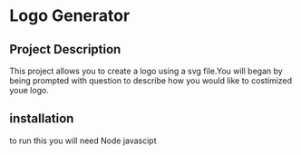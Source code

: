 # Logo Generator

## Project Description 
This project allows you to create a logo using a svg file.You will began by being prompted with question to describe how you would like to costimized youe logo.

## installation
to run this you will need Node javascipt


